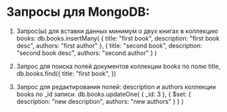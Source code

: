 # Запросы для MongoDB:

1. Запрос(ы) для вставки данных минимум о двух книгах в коллекцию books: 
db.books.insertMany(
  {
    title: "first book",
    description: "first book desc",
    authors: "first author"
  }, {
    title: "second book",
    description: "second book desc",
    authors: "second author"
  }
)

2. Запрос для поиска полей документов коллекции books по полю title,
db.books.find({
  title: "first book",
})

3. Запрос для редактирования полей: description и authors коллекции books по _id записи.
db.books.updateOne(
  { _id: 3 },
  { $set: { description: "new description", authors: "new authors" } }
)
